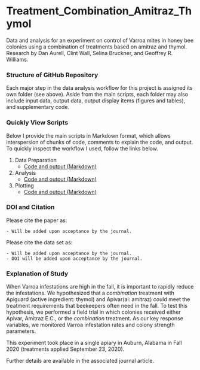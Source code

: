 # Treatment_Combination_Amitraz_Thymol
Data and analysis for an experiment on control of Varroa mites in honey bee colonies using a combination of treatments based on amitraz and thymol. Research by Dan Aurell, Clint Wall, Selina Bruckner, and Geoffrey R. Williams.

### Structure of GitHub Repository

Each major step in the data analysis workflow for this project is assigned its own folder (see above). Aside from the main scripts, each folder may also include input data, output data, output display items (figures and tables), and supplementary code.

### Quickly View Scripts

Below I provide the main scripts in Markdown format, which allows interspersion of chunks of code, comments to explain the code, and output. To quickly inspect the workflow I used, follow the links below.

1. Data Preparation 
    - [Code and output (Markdown)](https://github.com/DanAurell/2020_Treatment_Combination/blob/main/1%20Data%20Preparation/2023-04-05-Data-Preparation.md)
2. Analysis
    - [Code and output (Markdown)](https://github.com/DanAurell/2020_Treatment_Combination/blob/main/2%20Analysis/2023-04-05-Analysis.md)
3. Plotting
    - [Code and output (Markdown)](https://github.com/DanAurell/2020_Treatment_Combination/blob/main/3%20Plotting/2023-04-06-Plotting.md)



### DOI and Citation

Please cite the paper as:

    - Will be added upon acceptance by the journal.

Please cite the data set as:

    - Will be added upon acceptance by the journal.
    - DOI will be added upon acceptance by the journal.


### Explanation of Study

When Varroa infestations are high in the fall, it is important to rapidly reduce the infestations. We hypothesized that a *combination* treatment with Apiguard (active ingredient: thymol) and Apivar(ai: amitraz) could meet the treatment requirements that beekeepers often need in the fall. To test this hypothesis, we performed a field trial in which colonies received either Apivar, Amitraz E.C., or the *combination* treatment. As our key response variables, we monitored Varroa infestation rates and colony strength parameters.

This experiment took place in a single apiary in Auburn, Alabama in Fall 2020 (treatments applied September 23, 2020).

Further details are available in the associated journal article.

